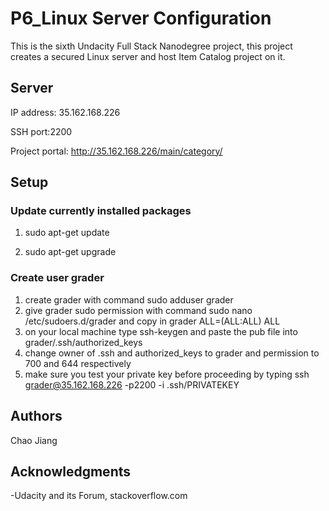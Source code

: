 # P6_Linux Server Configuration

This is the sixth Undacity Full Stack Nanodegree project, this project creates
a secured Linux server and host Item Catalog project on it.

## Server
  IP address: 35.162.168.226 
  
  SSH port:2200
  
  Project portal: http://35.162.168.226/main/category/
## Setup
### Update currently installed packages
  1. sudo apt-get update
  
  2. sudo apt-get upgrade
  
### Create user grader
  1. create grader with command sudo adduser grader 
  2. give grader sudo permission with command sudo nano /etc/sudoers.d/grader and copy in 
  grader ALL=(ALL:ALL) ALL  
  3. on your local machine type ssh-keygen and paste the pub file into grader/.ssh/authorized_keys  
  4. change owner of .ssh and authorized_keys to grader and permission to 700 and 644 respectively
  5. make sure you test your private key before proceeding by typing 
  ssh grader@35.162.168.226 -p2200 -i .ssh/PRIVATEKEY
## Authors

Chao Jiang

## Acknowledgments
-Udacity and its Forum, stackoverflow.com


